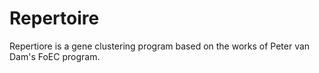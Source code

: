 # Repertoire
Repertiore is a gene clustering program based on the works of Peter van Dam's FoEC program. 

